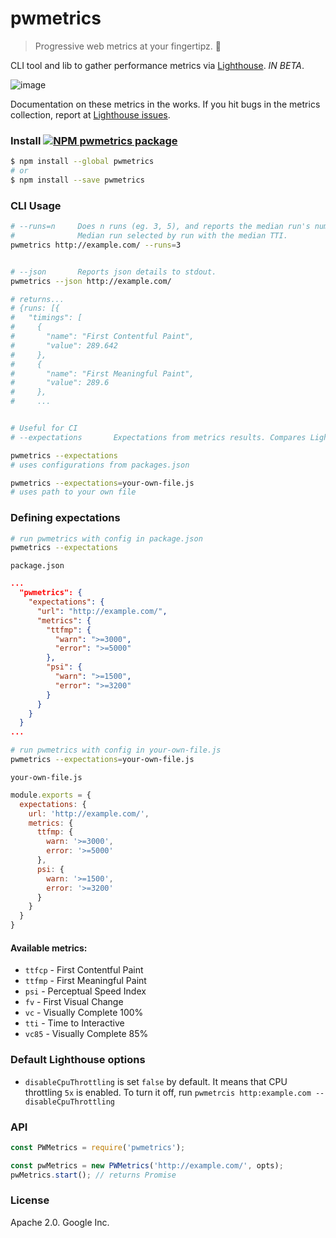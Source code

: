 

# pwmetrics

> Progressive web metrics at your fingertipz. 💅

CLI tool and lib to gather performance metrics via [Lighthouse](https://github.com/GoogleChrome/lighthouse/). _IN BETA_.

![image](https://cloud.githubusercontent.com/assets/39191/19417867/7aead922-93af-11e6-88ec-917dad6e89d2.png)

 Documentation on these metrics in the works. If you hit bugs in the metrics collection, report at [Lighthouse issues](https://github.com/GoogleChrome/lighthouse/issues).

### Install [![NPM pwmetrics package](https://img.shields.io/npm/v/pwmetrics.svg)](https://npmjs.org/package/pwmetrics)
```sh
$ npm install --global pwmetrics
# or
$ npm install --save pwmetrics
```


### CLI Usage

```sh
# --runs=n     Does n runs (eg. 3, 5), and reports the median run's numbers.
#              Median run selected by run with the median TTI.
pwmetrics http://example.com/ --runs=3


# --json       Reports json details to stdout.
pwmetrics --json http://example.com/

# returns...
# {runs: [{
#   "timings": [
#     {
#       "name": "First Contentful Paint",
#       "value": 289.642
#     },
#     {
#       "name": "First Meaningful Paint",
#       "value": 289.6
#     },
#     ...


# Useful for CI
# --expectations       Expectations from metrics results. Compares Lighthouse metrics with set expectations.

pwmetrics --expectations
# uses configurations from packages.json

pwmetrics --expectations=your-own-file.js
# uses path to your own file

```

### Defining expectations

```sh
# run pwmetrics with config in package.json
pwmetrics --expectations
```

`package.json`
```json
...
  "pwmetrics": {
    "expectations": {
      "url": "http://example.com/",
      "metrics": {
        "ttfmp": {
          "warn": ">=3000",
          "error": ">=5000"
        },
        "psi": {
          "warn": ">=1500",
          "error": ">=3200"
        }
      }
    }
  }
...
```


```sh
# run pwmetrics with config in your-own-file.js
pwmetrics --expectations=your-own-file.js
```

`your-own-file.js`
```js
module.exports = {
  expectations: {
    url: 'http://example.com/',
    metrics: {
      ttfmp: {
        warn: '>=3000',
        error: '>=5000'
      },
      psi: {
        warn: '>=1500',
        error: '>=3200'
      }
    }
  }
}

```

#### Available metrics: 

 - `ttfcp` - First Contentful Paint
 - `ttfmp` - First Meaningful Paint
 - `psi` - Perceptual Speed Index
 - `fv` - First Visual Change
 - `vc` - Visually Complete 100%
 - `tti` - Time to Interactive
 - `vc85` - Visually Complete 85%


### Default Lighthouse options

 - `disableCpuThrottling` is set `false` by default. It means that CPU throttling `5x` is enabled. To turn it off, run `pwmetrcis http:example.com --disableCpuThrottling`


### API

```js
const PWMetrics = require('pwmetrics');

const pwMetrics = new PWMetrics('http://example.com/', opts);
pwMetrics.start(); // returns Promise
```


### License

Apache 2.0. Google Inc.
